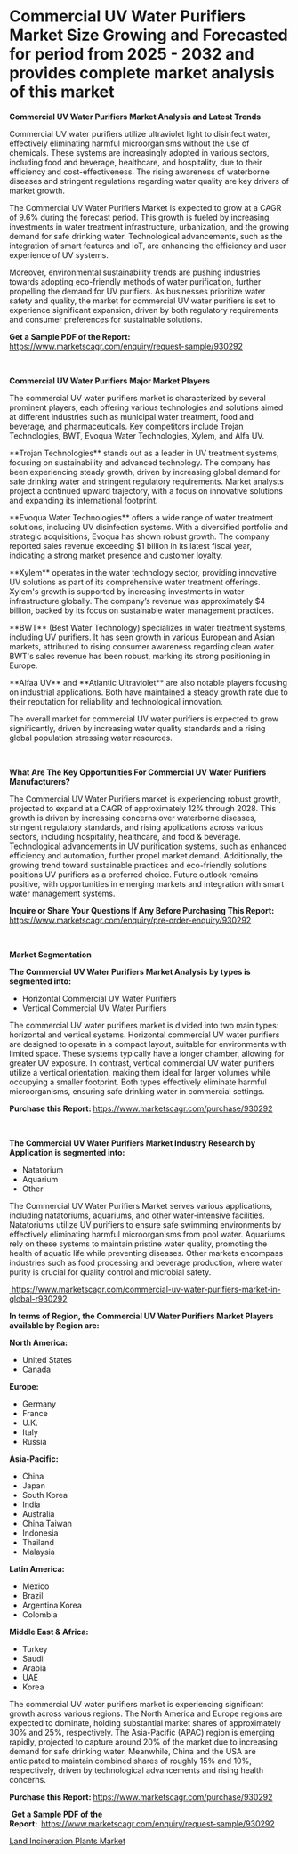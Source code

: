 <p><h1>Commercial UV Water Purifiers Market Size Growing and Forecasted for period from 2025 - 2032 and provides complete market analysis of this market</h1></p><p><strong>Commercial UV Water Purifiers Market Analysis and Latest Trends</strong></p>
<p><p>Commercial UV water purifiers utilize ultraviolet light to disinfect water, effectively eliminating harmful microorganisms without the use of chemicals. These systems are increasingly adopted in various sectors, including food and beverage, healthcare, and hospitality, due to their efficiency and cost-effectiveness. The rising awareness of waterborne diseases and stringent regulations regarding water quality are key drivers of market growth.</p><p>The Commercial UV Water Purifiers Market is expected to grow at a CAGR of 9.6% during the forecast period. This growth is fueled by increasing investments in water treatment infrastructure, urbanization, and the growing demand for safe drinking water. Technological advancements, such as the integration of smart features and IoT, are enhancing the efficiency and user experience of UV systems.</p><p>Moreover, environmental sustainability trends are pushing industries towards adopting eco-friendly methods of water purification, further propelling the demand for UV purifiers. As businesses prioritize water safety and quality, the market for commercial UV water purifiers is set to experience significant expansion, driven by both regulatory requirements and consumer preferences for sustainable solutions.</p></p>
<p><strong>Get a Sample PDF of the Report:&nbsp;</strong> <a href="https://www.marketscagr.com/enquiry/request-sample/930292?utm_campaign=3201&utm_medium=2&utm_source=Github&utm_content=ia&utm_term=21032025&utm_id=commercial-uv-water-purifiers">https://www.marketscagr.com/enquiry/request-sample/930292</a></p>
<p>&nbsp;</p>
<p><strong>Commercial UV Water Purifiers Major Market Players</strong></p>
<p><p>The commercial UV water purifiers market is characterized by several prominent players, each offering various technologies and solutions aimed at different industries such as municipal water treatment, food and beverage, and pharmaceuticals. Key competitors include Trojan Technologies, BWT, Evoqua Water Technologies, Xylem, and Alfa UV.</p><p>**Trojan Technologies** stands out as a leader in UV treatment systems, focusing on sustainability and advanced technology. The company has been experiencing steady growth, driven by increasing global demand for safe drinking water and stringent regulatory requirements. Market analysts project a continued upward trajectory, with a focus on innovative solutions and expanding its international footprint.</p><p>**Evoqua Water Technologies** offers a wide range of water treatment solutions, including UV disinfection systems. With a diversified portfolio and strategic acquisitions, Evoqua has shown robust growth. The company reported sales revenue exceeding $1 billion in its latest fiscal year, indicating a strong market presence and customer loyalty.</p><p>**Xylem** operates in the water technology sector, providing innovative UV solutions as part of its comprehensive water treatment offerings. Xylem's growth is supported by increasing investments in water infrastructure globally. The company’s revenue was approximately $4 billion, backed by its focus on sustainable water management practices.</p><p>**BWT** (Best Water Technology) specializes in water treatment systems, including UV purifiers. It has seen growth in various European and Asian markets, attributed to rising consumer awareness regarding clean water. BWT's sales revenue has been robust, marking its strong positioning in Europe.</p><p>**Alfaa UV** and **Atlantic Ultraviolet** are also notable players focusing on industrial applications. Both have maintained a steady growth rate due to their reputation for reliability and technological innovation.</p><p>The overall market for commercial UV water purifiers is expected to grow significantly, driven by increasing water quality standards and a rising global population stressing water resources.</p></p>
<p>&nbsp;</p>
<p><strong>What Are The Key Opportunities For Commercial UV Water Purifiers Manufacturers?</strong></p>
<p><p>The Commercial UV Water Purifiers market is experiencing robust growth, projected to expand at a CAGR of approximately 12% through 2028. This growth is driven by increasing concerns over waterborne diseases, stringent regulatory standards, and rising applications across various sectors, including hospitality, healthcare, and food & beverage. Technological advancements in UV purification systems, such as enhanced efficiency and automation, further propel market demand. Additionally, the growing trend toward sustainable practices and eco-friendly solutions positions UV purifiers as a preferred choice. Future outlook remains positive, with opportunities in emerging markets and integration with smart water management systems.</p></p>
<p><strong>Inquire or Share Your Questions If Any Before Purchasing This Report:</strong> <a href="https://www.marketscagr.com/enquiry/pre-order-enquiry/930292?utm_campaign=3201&utm_medium=2&utm_source=Github&utm_content=ia&utm_term=21032025&utm_id=commercial-uv-water-purifiers">https://www.marketscagr.com/enquiry/pre-order-enquiry/930292</a></p>
<p>&nbsp;</p>
<p><strong>Market Segmentation</strong></p>
<p><strong>The Commercial UV Water Purifiers Market Analysis by types is segmented into:</strong></p>
<p><ul><li>Horizontal Commercial UV Water Purifiers</li><li>Vertical Commercial UV Water Purifiers</li></ul></p>
<p><p>The commercial UV water purifiers market is divided into two main types: horizontal and vertical systems. Horizontal commercial UV water purifiers are designed to operate in a compact layout, suitable for environments with limited space. These systems typically have a longer chamber, allowing for greater UV exposure. In contrast, vertical commercial UV water purifiers utilize a vertical orientation, making them ideal for larger volumes while occupying a smaller footprint. Both types effectively eliminate harmful microorganisms, ensuring safe drinking water in commercial settings.</p></p>
<p><strong>Purchase this Report:&nbsp;</strong><a href="https://www.marketscagr.com/purchase/930292?utm_campaign=3201&utm_medium=2&utm_source=Github&utm_content=ia&utm_term=21032025&utm_id=commercial-uv-water-purifiers">https://www.marketscagr.com/purchase/930292</a></p>
<p>&nbsp;</p>
<p><strong>The Commercial UV Water Purifiers Market Industry Research by Application is segmented into:</strong></p>
<p><ul><li>Natatorium</li><li>Aquarium</li><li>Other</li></ul></p>
<p><p>The Commercial UV Water Purifiers Market serves various applications, including natatoriums, aquariums, and other water-intensive facilities. Natatoriums utilize UV purifiers to ensure safe swimming environments by effectively eliminating harmful microorganisms from pool water. Aquariums rely on these systems to maintain pristine water quality, promoting the health of aquatic life while preventing diseases. Other markets encompass industries such as food processing and beverage production, where water purity is crucial for quality control and microbial safety.</p></p>
<p><a href="https://www.marketscagr.com/commercial-uv-water-purifiers-market-in-global-r930292?utm_campaign=3201&utm_medium=2&utm_source=Github&utm_content=ia&utm_term=21032025&utm_id=commercial-uv-water-purifiers">&nbsp;https://www.marketscagr.com/commercial-uv-water-purifiers-market-in-global-r930292</a></p>
<p><strong>In terms of Region, the Commercial UV Water Purifiers Market Players available by Region are:</strong></p>
<p>
    <p> <strong> North America: </strong>
        <ul>
            <li>United States</li>
            <li>Canada</li>
        </ul>
        </p> 
    <p> <strong> Europe: </strong>
        <ul>
            <li>Germany</li>
            <li>France</li>
            <li>U.K.</li>
            <li>Italy</li>
            <li>Russia</li>
        </ul>
        </p> 
    <p> <strong> Asia-Pacific: </strong>
        <ul>
            <li>China</li>
            <li>Japan</li>
            <li>South Korea</li>
            <li>India</li>
            <li>Australia</li>
            <li>China Taiwan</li>
            <li>Indonesia</li>
            <li>Thailand</li>
            <li>Malaysia</li>
        </ul>
        </p> 
    <p> <strong> Latin America: </strong>
        <ul>
            <li>Mexico</li>
            <li>Brazil</li>
            <li>Argentina Korea</li>
            <li>Colombia</li>
        </ul>
        </p> 
    <p> <strong> Middle East & Africa: </strong>
        <ul>
            <li>Turkey</li>
            <li>Saudi</li>
            <li>Arabia</li>
            <li>UAE</li>
            <li>Korea</li>
        </ul>
    </p>
    </p>
<p><p>The commercial UV water purifiers market is experiencing significant growth across various regions. The North America and Europe regions are expected to dominate, holding substantial market shares of approximately 30% and 25%, respectively. The Asia-Pacific (APAC) region is emerging rapidly, projected to capture around 20% of the market due to increasing demand for safe drinking water. Meanwhile, China and the USA are anticipated to maintain combined shares of roughly 15% and 10%, respectively, driven by technological advancements and rising health concerns.</p></p>
<p><strong>Purchase this Report: </strong><a href="https://www.marketscagr.com/purchase/930292?utm_campaign=3201&utm_medium=2&utm_source=Github&utm_content=ia&utm_term=21032025&utm_id=commercial-uv-water-purifiers">https://www.marketscagr.com/purchase/930292</a></p>
<p>&nbsp;<strong>Get a Sample PDF of the Report:&nbsp;&nbsp;</strong><a href="https://www.marketscagr.com/enquiry/request-sample/930292?utm_campaign=3201&utm_medium=2&utm_source=Github&utm_content=ia&utm_term=21032025&utm_id=commercial-uv-water-purifiers">https://www.marketscagr.com/enquiry/request-sample/930292</a></p>
<p><strong></strong></p>
<p><p><a href="https://github.com/vigoseiler/Market-Research-Report-List-1/blob/main/land-incineration-plants-market.md?utm_campaign=3201&utm_medium=2&utm_source=Github&utm_content=ia&utm_term=21032025&utm_id=commercial-uv-water-purifiers">Land Incineration Plants Market</a></p></p>